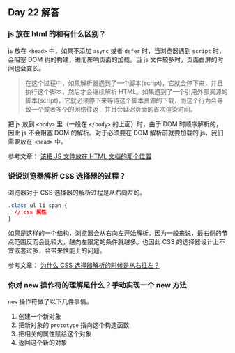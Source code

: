 ## Day 22 解答

### js 放在 html 的<body>和<head>有什么区别？

js 放在 `<head>` 中，如果不添加 `async` 或者 `defer` 时，当浏览器遇到 `script` 时，会阻塞 DOM 树的构建，进而影响页面的加载。当 js 文件较多时，页面白屏的时间也会变长。

> 在这个过程中，如果解析器遇到了一个脚本(script)，它就会停下来，并且执行这个脚本，然后才会继续解析 HTML。如果遇到了一个引用外部资源的脚本(script)，它就必须停下来等待这个脚本资源的下载，而这个行为会导致一个或者多个的网络往返，并且会延迟页面的首次渲染时间。

把 js 放到 `<body>` 里（一般在 `</body>` 的上面）时，由于 DOM 时顺序解析的，因此 js 不会阻塞 DOM 的解析。对于必须要在 DOM 解析前就要加载的 js，我们需要放在 `<head>` 中。

参考文章：
[该把 JS 文件放在 HTML 文档的那个位置](https://zhuanlan.zhihu.com/p/26440626)

### 说说浏览器解析 CSS 选择器的过程？

浏览器对于 CSS 选择器的解析过程是从右向左的。

```css
.class ul li span {
  // css 属性
}
```

如果是这样的一个结构，浏览器会从右向左开始解析。因为一般来说，最右侧的节点范围反而会比较大，越向左限定的条件就越多。也因此 CSS 的选择器设计上不宜嵌套过多，会带来性能上的问题。

参考文章：
[为什么 CSS 选择器解析的时候是从右往左？](https://segmentfault.com/q/1010000000713509)

### 你对 new 操作符的理解是什么？手动实现一个 new 方法

`new` 操作符做了以下几件事情。

1. 创建一个新对象
2. 把新对象的 `prototype` 指向这个构造函数
3. 把相关的属性赋给这个对象
4. 返回这个新的对象

```javascript
```
